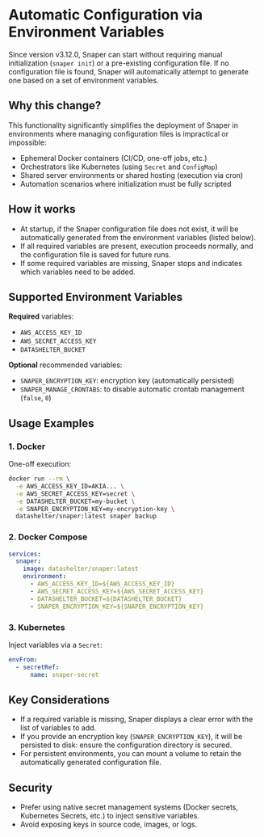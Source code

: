 # Automatic Configuration via Environment Variables

Since version v3.12.0, Snaper can start without requiring manual initialization (`snaper init`) or a pre-existing configuration file. If no configuration file is found, Snaper will automatically attempt to generate one based on a set of environment variables.

## Why this change?

This functionality significantly simplifies the deployment of Snaper in environments where managing configuration files is impractical or impossible:
- Ephemeral Docker containers (CI/CD, one-off jobs, etc.)
- Orchestrators like Kubernetes (using `Secret` and `ConfigMap`)
- Shared server environments or shared hosting (execution via cron)
- Automation scenarios where initialization must be fully scripted

## How it works

- At startup, if the Snaper configuration file does not exist, it will be automatically generated from the environment variables (listed below).
- If all required variables are present, execution proceeds normally, and the configuration file is saved for future runs.
- If some required variables are missing, Snaper stops and indicates which variables need to be added.

## Supported Environment Variables

**Required** variables:
- `AWS_ACCESS_KEY_ID`
- `AWS_SECRET_ACCESS_KEY`
- `DATASHELTER_BUCKET`

**Optional** recommended variables:
- `SNAPER_ENCRYPTION_KEY`: encryption key (automatically persisted)
- `SNAPER_MANAGE_CRONTABS`: to disable automatic crontab management (`false`, `0`)

## Usage Examples

### 1. Docker

One-off execution:
```sh
docker run --rm \
  -e AWS_ACCESS_KEY_ID=AKIA... \
  -e AWS_SECRET_ACCESS_KEY=secret \
  -e DATASHELTER_BUCKET=my-bucket \
  -e SNAPER_ENCRYPTION_KEY=my-encryption-key \
  datashelter/snaper:latest snaper backup
```

### 2. Docker Compose

```yaml
services:
  snaper:
    image: datashelter/snaper:latest
    environment:
      - AWS_ACCESS_KEY_ID=${AWS_ACCESS_KEY_ID}
      - AWS_SECRET_ACCESS_KEY=${AWS_SECRET_ACCESS_KEY}
      - DATASHELTER_BUCKET=${DATASHELTER_BUCKET}
      - SNAPER_ENCRYPTION_KEY=${SNAPER_ENCRYPTION_KEY}
```

### 3. Kubernetes

Inject variables via a `Secret`:

```yaml
envFrom:
  - secretRef:
      name: snaper-secret
```

## Key Considerations

- If a required variable is missing, Snaper displays a clear error with the list of variables to add.
- If you provide an encryption key (`SNAPER_ENCRYPTION_KEY`), it will be persisted to disk: ensure the configuration directory is secured.
- For persistent environments, you can mount a volume to retain the automatically generated configuration file.

## Security

- Prefer using native secret management systems (Docker secrets, Kubernetes Secrets, etc.) to inject sensitive variables.
- Avoid exposing keys in source code, images, or logs.
